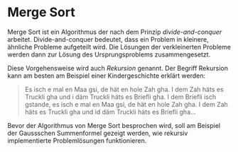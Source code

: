 # Merge Sort

Merge Sort ist ein Algorithmus der nach dem Prinzip *divide-and-conquer*
arbeitet. Divide-and-conquer bedeutet, dass ein Problem in kleinere,
ähnliche Probleme aufgeteilt wird. Die Lösungen der verkleinerten
Probleme werden dann zur Lösung des Ursprungsproblems zusammengesetzt.

Diese Vorgehensweise wird auch *Rekursion* genannt. Der Begriff Rekursion
kann am besten am Beispiel einer Kindergeschichte erklärt werden:

>Es isch e mal en Maa gsi, de hät en hole Zah gha. I dem Zah häts es
>Truckli gha und i däm Truckli häts es Briefli gha. I dem Briefli isch
>gstande, es isch e mal en Maa gsi, de hät en hole Zah gha. I dem Zah
>häts es Truckli gha und id däm Truckli häts es Briefli gha...

Bevor der Algorithmus von Merge Sort besprochen wird, soll am Beispiel
der 
Gaussschen Summenformel
gezeigt werden, wie rekursiv implementierte
Problemlösungen funktionieren.
